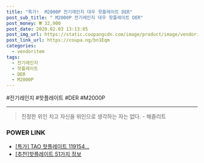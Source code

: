 ```yaml
--- 
title: "특가!  M2000P 전기레인지 대우 핫플레이트 DER" 
post_sub_title: " M2000P 전기레인지 대우 핫플레이트 DER" 
post_money: ₩ 32,900 
post_date: 2020.02.03 13:13:05 
post_img_url: https://static.coupangcdn.com/image/product/image/vendoritem/2016/04/26/3015021426/20e15373-c688-4c88-ab9b-e7e4966d0d68.jpg 
post_link_url: https://coupa.ng/bn1Eqm 
categories: 
  - vendoritem 
tags: 
  - 전기레인지 
  - 핫플레이트 
  - DER 
  - M2000P 
--- 
```

  #전기레인지 #핫플레이트 #DER #M2000P 
<hr> 

> 진정한 위인 치고 자신을 위인으로 생각하는 자는 없다. - 해즐리트 


### POWER LINK

* <a href="https://blog.naver.com/sakai111/221794594572" target="_blank">[특가] TAO 핫플레이트 119154...</a>
* <a href="https://blog.naver.com/fasyy4321/221794089764" target="_blank">[추천]핫플레이트 51가지 정보</a>
